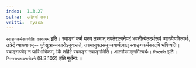```yaml
---
index:  1.3.27
sutra:  उद्विभ्यां तपः।
vritti:  nyasa
---
```


`स्वाङ्गकर्मकाच्चेति वक्तव्यम्` इति। स्वाङ्गं कर्म यस्य तस्मात् तपतेरात्मनेपदं भवतीत्येतदर्थरूपं व्याख्येयमित्यर्थः, तत्रेदं व्याख्यानम्-- पूर्वसूत्राच्चकारोऽनुवत्र्तते, तस्यानुक्तसमुच्चयार्थत्वात् स्वाङ्गकर्मकादपि भविष्यति। स्वाङ्गञ्चेह न पारिभाषिकम्, किं तर्हि? स्वमङ्गं स्वाङ्गमिति। आत्मीयमङ्गमित्यर्थः।
`निष्टपति` इति। `निसस्तपतावनासेवने` (8.3.102) इति मूर्धन्यः॥
